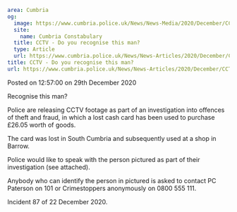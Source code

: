 ```yaml
area: Cumbria
og:
  image: https://www.cumbria.police.uk/News/News-Media/2020/December/CCTV1jpg.jpg
  site:
    name: Cumbria Constabulary
  title: CCTV - Do you recognise this man?
  type: Article
  url: https://www.cumbria.police.uk/News/News-Articles/2020/December/CCTV-Do-you-recognise-this-man.aspx
title: CCTV - Do you recognise this man?
url: https://www.cumbria.police.uk/News/News-Articles/2020/December/CCTV-Do-you-recognise-this-man.aspx
```

Posted on 12:57:00 on 29th December 2020

Recognise this man?

Police are releasing CCTV footage as part of an investigation into offences of theft and fraud, in which a lost cash card has been used to purchase £26.05 worth of goods.

The card was lost in South Cumbria and subsequently used at a shop in Barrow.

Police would like to speak with the person pictured as part of their investigation (see attached).

Anybody who can identify the person in pictured is asked to contact PC Paterson on 101 or Crimestoppers anonymously on 0800 555 111.

Incident 87 of 22 December 2020.
